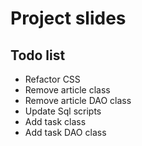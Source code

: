 # Project slides

## Todo list

- Refactor CSS
- Remove article class
- Remove article DAO class 
- Update Sql scripts
- Add task class
- Add task DAO class
